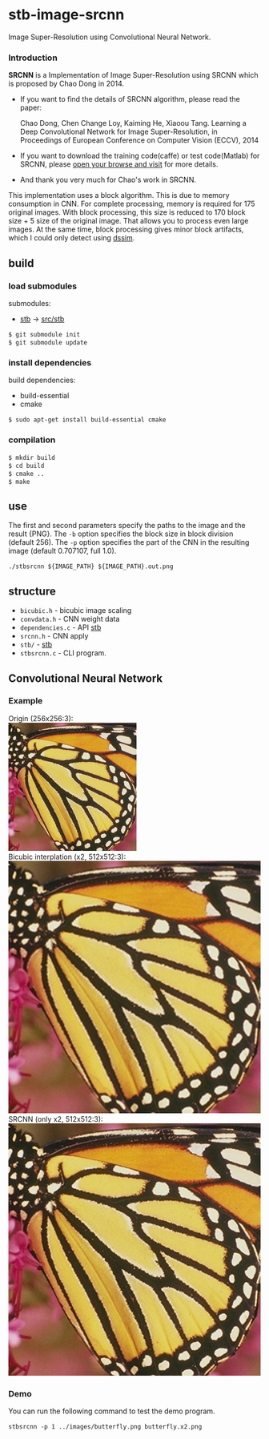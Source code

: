 # stb-image-srcnn

Image Super-Resolution using Convolutional Neural Network.

### Introduction

**SRCNN** is a Implementation of Image Super-Resolution using SRCNN which is proposed by Chao Dong in 2014.

 - If you want to find the details of SRCNN algorithm, please read the paper:

   Chao Dong, Chen Change Loy, Kaiming He, Xiaoou Tang. Learning a Deep Convolutional Network for Image Super-Resolution, in Proceedings of European Conference on Computer Vision (ECCV), 2014
 - If you want to download the training code(caffe) or test code(Matlab) for SRCNN, please [open your browse and visit](http://mmlab.ie.cuhk.edu.hk/projects/SRCNN.html) for more details.
 - And thank you very much for Chao's work in SRCNN.

This implementation uses a block algorithm.
This is due to memory consumption in CNN.
For complete processing, memory is required for 175 original images.
With block processing, this size is reduced to 170 block size + 5 size of the original image.
That allows you to process even large images.
At the same time, block processing gives minor block artifacts, which I could only detect using [dssim](https://github.com/kornelski/dssim).

## build

### load submodules

submodules:
- [stb](https://github.com/nothings/stb.git) -> [src/stb](src/stb)

```shell
$ git submodule init
$ git submodule update
```

### install dependencies

build dependencies:

- build-essential
- cmake

```shell
$ sudo apt-get install build-essential cmake
```

### compilation
```shell
$ mkdir build
$ cd build
$ cmake ..
$ make
```
## use

The first and second parameters specify the paths to the image and the result {PNG}. The `-b` option specifies the block size in block division (default 256). The `-p` option specifies the part of the CNN in the resulting image (default 0.707107, full 1.0).

```shell
./stbsrcnn ${IMAGE_PATH} ${IMAGE_PATH}.out.png
```

## structure

- `bicubic.h` - bicubic image scaling
- `convdata.h` - CNN weight data
- `dependencies.c` - API [stb](https://github.com/nothings/stb.git)
- `srcnn.h` - CNN apply
- `stb/` - [stb](https://github.com/nothings/stb.git)
- `stbsrcnn.c` - CLI program.

## Convolutional Neural Network

### Example

Origin (256x256:3):  
![Example](images/butterfly.png)  
Bicubic interplation (x2, 512x512:3):  
![Example](images/butterfly-cubic.jpg)  
SRCNN (only x2, 512x512:3):  
![Example](images/butterfly-srcnn.jpg)  

### Demo

You can run the following command to test the demo program.

```shell
stbsrcnn -p 1 ../images/butterfly.png butterfly.x2.png
```
